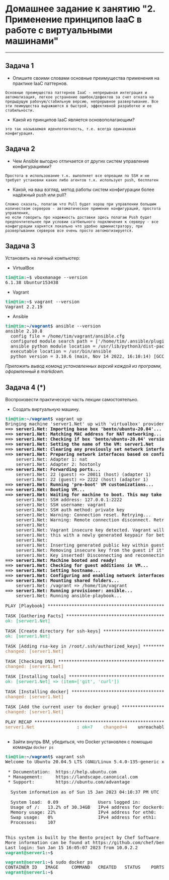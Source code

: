 
# Домашнее задание к занятию "2. Применение принципов IaaC в работе с виртуальными машинами"

---

## Задача 1

- Опишите своими словами основные преимущества применения на практике IaaC паттернов.
```
Основные преимущества паттернов IaaC - непрерывная интеграция и автоматизация, легкое устранение ошибок/дефектов за счет отката на предыдущую рабочую/стабильную версию, непрерывное развертывание. Все эти пеимущества выражаются в быстрой, эффективной разработке и ее стабильности.
```

- Какой из принципов IaaC является основополагающим?
```
это так называемая иденпотентность, т.е. всегда одинаковая конфигурация.
```


## Задача 2

- Чем Ansible выгодно отличается от других систем управление конфигурациями?
```
Простота в использование т.к. выполняет все опреации по SSH и не требует установки каких либо агентов т.к. использует push, бесплатен
```

- Какой, на ваш взгляд, метод работы систем конфигурации более надёжный push или pull?
```
Сложно сказать, полагаю что Pull будет хорош при управлении большим количеством серверов - автоматическое примение конфигураций, простота управления, 
но если говорить про надежность доставки здесь полагаю Push будет предпочтительнее при условии сатбильного подключения к серверу - все конфигурации харнятся локально что удобно администратору, при развертывании серверов все очень просто автоматизируется.
```


## Задача 3

Установить на личный компьютер:

- VirtualBox
<pre><font color="#26A269"><b>tim@tim</b></font>:<font color="#12488B"><b>~</b></font>$ vboxmanage --version
6.1.38_Ubuntur153438
</pre>

- Vagrant
<pre><font color="#26A269"><b>tim@tim</b></font>:<font color="#12488B"><b>~</b></font>$ vagrant --version
Vagrant 2.2.19
</pre>

- Ansible
<pre><font color="#26A269"><b>tim@tim</b></font>:<font color="#12488B"><b>~/vagrant</b></font>$ ansible --version
ansible 2.10.8
  config file = /home/tim/vagrant/ansible.cfg
  configured module search path = [&apos;/home/tim/.ansible/plugins/modules&apos;, &apos;/usr/share/ansible/plugins/modules&apos;]
  ansible python module location = /usr/lib/python3/dist-packages/ansible
  executable location = /usr/bin/ansible
  python version = 3.10.6 (main, Nov 14 2022, 16:10:14) [GCC 11.3.0]
</pre>

*Приложить вывод команд установленных версий каждой из программ, оформленный в markdown.*



## Задача 4 (*)

Воспроизвести практическую часть лекции самостоятельно.

- Создать виртуальную машину.
<pre><font color="#26A269"><b>tim@tim</b></font>:<font color="#12488B"><b>~/vagrant</b></font>$ vagrant up
Bringing machine &apos;server1.Net&apos; up with &apos;virtualbox&apos; provider...
<b>==&gt; server1.Net: Importing base box &apos;bento/ubuntu-20.04&apos;...</b>
<b>==&gt; server1.Net: Matching MAC address for NAT networking...</b>
<b>==&gt; server1.Net: Checking if box &apos;bento/ubuntu-20.04&apos; version &apos;202212.11.0&apos; is up to date...</b>
<b>==&gt; server1.Net: Setting the name of the VM: server1.Net</b>
<b>==&gt; server1.Net: Clearing any previously set network interfaces...</b>
<b>==&gt; server1.Net: Preparing network interfaces based on configuration...</b>
    server1.Net: Adapter 1: nat
    server1.Net: Adapter 2: hostonly
<b>==&gt; server1.Net: Forwarding ports...</b>
    server1.Net: 22 (guest) =&gt; 20011 (host) (adapter 1)
    server1.Net: 22 (guest) =&gt; 2222 (host) (adapter 1)
<b>==&gt; server1.Net: Running &apos;pre-boot&apos; VM customizations...</b>
<b>==&gt; server1.Net: Booting VM...</b>
<b>==&gt; server1.Net: Waiting for machine to boot. This may take a few minutes...</b>
    server1.Net: SSH address: 127.0.0.1:2222
    server1.Net: SSH username: vagrant
    server1.Net: SSH auth method: private key
    server1.Net: Warning: Connection reset. Retrying...
    server1.Net: Warning: Remote connection disconnect. Retrying...
    server1.Net: 
    server1.Net: Vagrant insecure key detected. Vagrant will automatically replace
    server1.Net: this with a newly generated keypair for better security.
    server1.Net: 
    server1.Net: Inserting generated public key within guest...
    server1.Net: Removing insecure key from the guest if it&apos;s present...
    server1.Net: Key inserted! Disconnecting and reconnecting using new SSH key...
<b>==&gt; server1.Net: Machine booted and ready!</b>
<b>==&gt; server1.Net: Checking for guest additions in VM...</b>
<b>==&gt; server1.Net: Setting hostname...</b>
<b>==&gt; server1.Net: Configuring and enabling network interfaces...</b>
<b>==&gt; server1.Net: Mounting shared folders...</b>
    server1.Net: /vagrant =&gt; /home/tim/vagrant
<b>==&gt; server1.Net: Running provisioner: ansible...</b>
    server1.Net: Running ansible-playbook...

PLAY [Playbook] ****************************************************************

TASK [Gathering Facts] *********************************************************
<font color="#26A269">ok: [server1.Net]</font>

TASK [Create directory for ssh-keys] *******************************************
<font color="#26A269">ok: [server1.Net]</font>

TASK [Adding rsa-key in /root/.ssh/authorized_keys] ****************************
<font color="#A2734C">changed: [server1.Net]</font>

TASK [Checking DNS] ************************************************************
<font color="#A2734C">changed: [server1.Net]</font>

TASK [Installing tools] ********************************************************
<font color="#26A269">ok: [server1.Net] =&gt; (item=[&apos;git&apos;, &apos;curl&apos;])</font>

TASK [Installing docker] *******************************************************
<font color="#A2734C">changed: [server1.Net]</font>

TASK [Add the current user to docker group] ************************************
<font color="#A2734C">changed: [server1.Net]</font>

PLAY RECAP *********************************************************************
<font color="#A2734C">server1.Net</font>                : <font color="#26A269">ok=7   </font> <font color="#A2734C">changed=4   </font> unreachable=0    failed=0    skipped=0    rescued=0    ignored=0   

</pre>

- Зайти внутрь ВМ, убедиться, что Docker установлен с помощью команды `docker ps`

<pre><font color="#26A269"><b>tim@tim</b></font>:<font color="#12488B"><b>~/vagrant</b></font>$ vagrant ssh
Welcome to Ubuntu 20.04.5 LTS (GNU/Linux 5.4.0-135-generic x86_64)

 * Documentation:  https://help.ubuntu.com
 * Management:     https://landscape.canonical.com
 * Support:        https://ubuntu.com/advantage

  System information as of Sun 15 Jan 2023 04:10:37 PM UTC

  System load:  0.09               Users logged in:          0
  Usage of /:   13.2% of 30.34GB   IPv4 address for docker0: 172.17.0.1
  Memory usage: 22%                IPv4 address for eth0:    10.0.2.15
  Swap usage:   0%                 IPv4 address for eth1:    192.168.56.11
  Processes:    107


This system is built by the Bento project by Chef Software
More information can be found at https://github.com/chef/bento
Last login: Sun Jan 15 16:05:07 2023 from 10.0.2.2
<font color="#26A269"><b>vagrant@server1</b></font>:<font color="#12488B"><b>~</b></font>$ 
</pre>

<pre><font color="#26A269"><b>vagrant@server1</b></font>:<font color="#12488B"><b>~</b></font>$ sudo docker ps
CONTAINER ID   IMAGE     COMMAND   CREATED   STATUS    PORTS     NAMES
<font color="#26A269"><b>vagrant@server1</b></font>:<font color="#12488B"><b>~</b></font>$ 
</pre>
